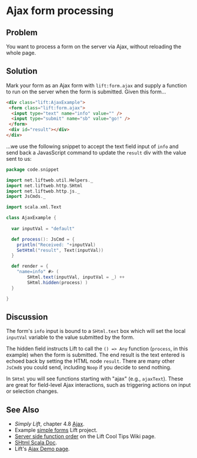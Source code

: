 Ajax form processing
====================

Problem
-------

You want to process a form on the server via Ajax, without reloading the whole page.

Solution
--------

Mark your form as an Ajax form with `lift:form.ajax` and supply a function to run on the server when the form is submitted.  Given this form...

```html
<div class="lift:AjaxExample">
 <form class="lift:form.ajax">
  <input type="text" name="info" value="" />
  <input type="submit" name="sb" value="go!" />
 </form>
 <div id="result"></div>
</div>
```

...we use the following snippet to accept the text field input of `info` and send back a JavasScript command to update the `result` div with the value sent to us:

```scala
package code.snippet

import net.liftweb.util.Helpers._
import net.liftweb.http.SHtml
import net.liftweb.http.js._
import JsCmds._

import scala.xml.Text

class AjaxExample {
  
  var inputVal = "default"

  def process(): JsCmd = {
    println("Received: "+inputVal)
    SetHtml("result", Text(inputVal))
  }

  def render = {
    "name=info" #> ( 
        SHtml.text(inputVal, inputVal = _) ++ 
        SHtml.hidden(process) )
  }

}
```

Discussion
----------

The form's `info` input is bound to a `SHtml.text` box which will set the local `inputVal` variable to the value submitted by the form.

The hidden field instructs Lift to call the `() => Any` function (`process`, in this example) when the form is submitted.  The end result is the text entered is echoed back by setting the HTML node `result`. There are many other `JsCmd`s you could send, including `Noop` if you decide to send nothing.

In `SHtml` you will see functions starting with "ajax" (e.g., `ajaxText`).  These are great for field-level Ajax interactions, such as triggering actions on input or selection changes.


See Also
--------

* _Simply Lift_, chapter 4.8 [Ajax](http://stable.simply.liftweb.net/#toc-Section-4.8).
* Example [simple forms](https://github.com/marekzebrowski/lift-basics) Lift project.
* [Server side function order](http://www.assembla.com/spaces/liftweb/wiki/cool_tips) on the Lift Cool Tips Wiki page.
* [SHtml Scala Doc](http://scala-tools.org/mvnsites/liftweb-2.4/net/liftweb/http/SHtml.html).
* Lift's [Ajax Demo page](http://demo.liftweb.net/ajax).

